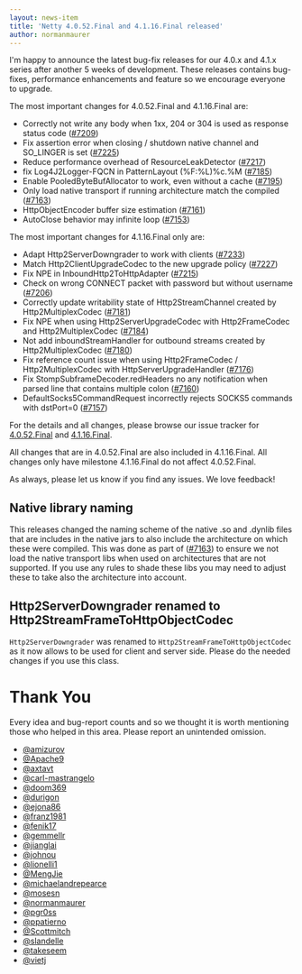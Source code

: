 ```yaml
---
layout: news-item
title: 'Netty 4.0.52.Final and 4.1.16.Final released'
author: normanmaurer
---
```


I'm happy to announce the latest bug-fix releases for our 4.0.x and 4.1.x series after another 5 weeks of development.
These releases contains bug-fixes, performance enhancements and feature so we encourage everyone to upgrade.

The most important changes for 4.0.52.Final and 4.1.16.Final are:

* Correctly not write any body when 1xx, 204 or 304 is used as response status code ([#7209](https://github.com/netty/netty/pull/7209))
* Fix assertion error when closing / shutdown native channel and SO_LINGER is set ([#7225](https://github.com/netty/netty/pull/7225))
* Reduce performance overhead of ResourceLeakDetector ([#7217](https://github.com/netty/netty/pull/7217))
* fix Log4J2Logger-FQCN in PatternLayout (%F:%L)%c.%M ([#7185](https://github.com/netty/netty/pull/7185))
* Enable PooledByteBufAllocator to work, even without a cache ([#7195](https://github.com/netty/netty/pull/7195))
* Only load native transport if running architecture match the compiled ([#7163](https://github.com/netty/netty/pull/7163))
* HttpObjectEncoder buffer size estimation ([#7161](https://github.com/netty/netty/pull/7161))
* AutoClose behavior may infinite loop ([#7153](https://github.com/netty/netty/pull/7153))

The most important changes for 4.1.16.Final only are:

* Adapt Http2ServerDowngrader to work with clients ([#7233](https://github.com/netty/netty/pull/7233))
* Match Http2ClientUpgradeCodec to the new upgrade policy ([#7227](https://github.com/netty/netty/pull/7227))
* Fix NPE in InboundHttp2ToHttpAdapter ([#7215](https://github.com/netty/netty/pull/7215))
* Check on wrong CONNECT packet with password but without username ([#7206](https://github.com/netty/netty/pull/7206))
* Correctly update writability state of Http2StreamChannel created by Http2MultiplexCodec ([#7181](https://github.com/netty/netty/pull/7181))
* Fix NPE when using Http2ServerUpgradeCodec with Http2FrameCodec and Http2MultiplexCodec ([#7184](https://github.com/netty/netty/pull/7184))
* Not add inboundStreamHandler for outbound streams created by Http2MultiplexCodec ([#7180](https://github.com/netty/netty/pull/7180))
* Fix reference count issue when using Http2FrameCodec / Http2MultiplexCodec with HttpServerUpgradeHandler ([#7176](https://github.com/netty/netty/pull/7176))
* Fix StompSubframeDecoder.redHeaders no any notification when parsed line that contains multiple colon ([#7160](https://github.com/netty/netty/pull/7160))
* DefaultSocks5CommandRequest incorrectly rejects SOCKS5 commands with dstPort=0 ([#7157](https://github.com/netty/netty/pull/7157))

For the details and all changes, please browse our issue tracker for [4.0.52.Final](https://github.com/netty/netty/issues?q=is%3Aclosed+milestone%3A4.0.52.Final) and [4.1.16.Final](https://github.com/netty/netty/issues?q=is%3Aclosed+milestone%3A4.1.16.Final).

All changes that are in 4.0.52.Final are also included in 4.1.16.Final. All changes only have milestone 4.1.16.Final do not affect 4.0.52.Final.

As always, please let us know if you find any issues. We love feedback!

## Native library naming

This releases changed the naming scheme of the native .so and .dynlib files that are includes in the native jars to also include the architecture on which these were compiled. This was done as part of ([#7163](https://github.com/netty/netty/pull/7163)) to ensure we not load the native transport libs when used on architectures that are not supported. If you use any rules to shade these libs you may need to adjust these to take also the architecture into account.

## Http2ServerDowngrader renamed to Http2StreamFrameToHttpObjectCodec


`Http2ServerDowngrader` was renamed to `Http2StreamFrameToHttpObjectCodec` as it now allows to be used for client and server side. Please do the needed changes if you use this class.

# Thank You

Every idea and bug-report counts and so we thought it is worth mentioning those who helped in this area. Please report an unintended omission.


* [@amizurov](https://github.com/amizurov)
* [@Apache9](https://github.com/Apache9)
* [@axtavt](https://github.com/axtavt)
* [@carl-mastrangelo](https://github.com/carl-mastrangelo)
* [@doom369](https://github.com/doom369)
* [@durigon](https://github.com/durigon)
* [@ejona86](https://github.com/ejona86)
* [@franz1981](https://github.com/franz1981)
* [@fenik17](https://github.com/fenik17)
* [@gemmellr](https://github.com/gemmellr)
* [@jianglai](https://github.com/jianglai)
* [@johnou](https://github.com/johnou)
* [@lionelli1](https://github.com/lionelli1)
* [@MengJie](https://github.com/MengJie)
* [@michaelandrepearce](https://github.com/michaelandrepearce)
* [@mosesn](https://github.com/mosesn)
* [@normanmaurer](https://github.com/normanmaurer)
* [@pgr0ss](https://github.com/pgr0ss)
* [@ppatierno](https://github.com/ppatierno)
* [@Scottmitch](https://github.com/Scottmitch)
* [@slandelle](https://github.com/slandelle)
* [@takeseem](https://github.com/takeseem)
* [@vietj](https://github.com/vietj)
